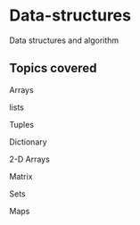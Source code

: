 # Data-structures

Data structures and algorithm

## Topics covered

Arrays

lists

Tuples

Dictionary

2-D Arrays

Matrix

Sets 

Maps
